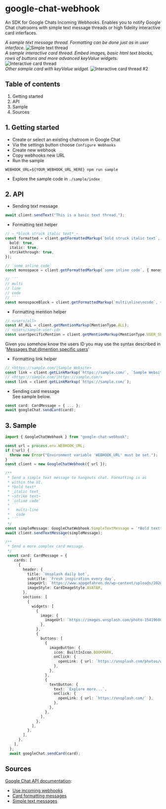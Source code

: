 # google-chat-webhook

An SDK for Google Chats Incoming Webhooks. Enables you to notify Google Chat chatrooms with simple text message threads or high fidelity interactive card interfaces.

_A sample text message thread. Formatting can be done just as in user interface._
![Simple text thread](https://i.imgur.com/nUVMp92.png "Demonstrational text thread")  
_A sample interactive card thread. Embed images, basic html text blocks, rows of buttons and more advanced keyValue widgets._
![Interactive card thread](https://i.imgur.com/M2V44n8.jpg "Demonstrational card thread")  
_Other sample card with keyValue widget._
![Interactive card thread #2](https://i.imgur.com/DhQnKsr.png "Demonstrational card thread #2")

## Table of contents

1. Getting started
2. API
3. Sample
4. Sources

## 1. Getting started

- Create or select an existing chatroom in Google Chat
- Via the settings button choose `Configure Webhooks`
- Create new webhook
- Copy webhooks new URL
- Run the sample

```
WEBHOOK_URL=${YOUR_WEBHOOK_URL_HERE} npm run sample
```

- Explore the sample code in `./sample/index`

## 2. API

- Sending text message

```ts
await client.sendText("This is a basic text thread.");
```

- Formatting text helper

````ts
// ~_*block struck italic text*_~
const formatted = client.getFormattedMarkup(`bold struck italic text`, {
  bold: true,
  italic: true,
  strikethrough: true,
});

// `some inline code`
const monospace = client.getFormattedMarkup(`some inline code`, { monospace: true });

// ```
// multi
// line
// code
// ```
const monospaceBlock = client.getFormattedMarkup(`multi\nline\ncode`, { monospaceBlock: true });
````

- Formatting mention helper

```ts
// <users/all>
const AT_ALL = client.getMentionMarkup(MentionType.ALL);
// <users/sample-user-id>
const userSpecificMention = client.getMentionMarkup(MentionType.USER_SPECIFIC, `sample-user-id`);
```

Given you somehow know the users ID you may use the syntax described in '[Messages that @mention specific users](https://developers.google.com/hangouts/chat/reference/message-formats/basic#messages_that_mention_specific_users)'

- Formatting link helper

```ts
// <https://sample.com/|Sample Website>
const link = client.getLinkMarkup(`https://sample.com/`, `Sample Website`);
// <https://sample.com/|https://sample.com/>
const link = client.getLinkMarkup(`https://sample.com/`);
```

- Sending card message  
  See sample below.

```ts
const card: CardMessage = { ... };
await googleChat.sendCard(card);

```

## 3. Sample

````ts
import { GoogleChatWebhook } from "google-chat-webhook";

const url = process.env.WEBHOOK_URL;
if (!url) {
  throw new Error("Environment variable 'WEBHOOK_URL' must be set.");
}
const client = new GoogleChatWebhook({ url });

/**
 * Send a simple text message to hangouts chat. Formatting is as
 * within the UI.
 * *bold text*
 * _italic text_
 * ~strike text~
 * `inline code`
 * ```
 *   multi-line
 *   code
 * ```
 */
const simpleMessage: GoogleChatWebhook.SimpleTextMessage = `*Bold text*\n\n`inline-code`\n_Italic text_\nUnformatted text\n`;
await client.sendTextMessage(simpleMessage);

/**
 * Send a more complex card message.
 */
 const card: CardMessage = {
    cards: [
      {
        header: {
          title: `Unsplash daily bot`,
          subtitle: `Fresh inspiration every day`,
          imageUrl: `https://www.appgefahren.de/wp-content/uploads/2020/01/unsplash-icon.jpg`,
          imageStyle: CardImageStyle.AVATAR,
        },
        sections: [
          {
            widgets: [
              {
                image: {
                  imageUrl: `https://images.unsplash.com/photo-1541960071727-c531398e7494?ixlib=rb-1.2.1&ixid=eyJhcHBfaWQiOjEyMDd9&auto=format&fit=crop&w=1350&q=80`,
                },
              },
              {
                buttons: [
                  {
                    imageButton: {
                      icon: BuiltInIcon.BOOKMARK,
                      onClick: {
                        openLink: { url: `https://unsplash.com/photos/wxWulfjN-G0/download?force=true&w=640` },
                      },
                    },
                  },
                  {
                    textButton: {
                      text: `Explore more...`,
                      onClick: {
                        openLink: { url: `https://unsplash.com/` },
                      },
                    },
                  },
                ],
              },
            ],
          },
        ],
      },
    ],
  };
  await googleChat.sendCard(card);
````

## Sources

[Google Chat API documentation](https://developers.google.com/hangouts/chat):

- [Use incoming webhooks](https://developers.google.com/hangouts/chat/how-tos/webhooks)
- [Card formatting messages](https://developers.google.com/hangouts/chat/reference/message-formats/cards)
- [Simple text messages](https://developers.google.com/hangouts/chat/reference/message-formats/basic)
